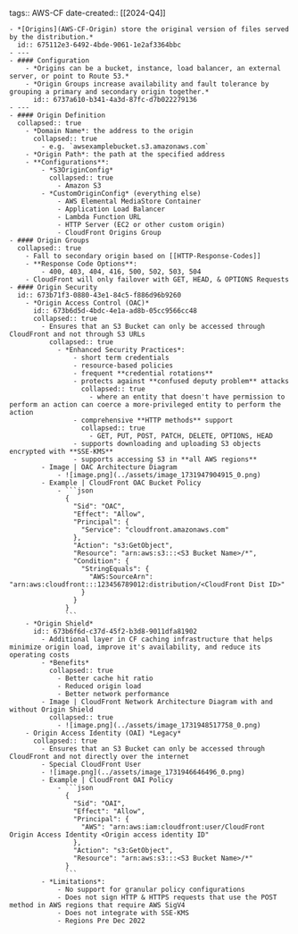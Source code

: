 tags:: AWS-CF
date-created:: [[2024-Q4]]

	- *[Origins](AWS-CF-Origin) store the original version of files served by the distribution.*
	  id:: 675112e3-6492-4bde-9061-1e2af3364bbc
	- ---
	- #### Configuration
		- *Origins can be a bucket, instance, load balancer, an external server, or point to Route 53.*
		- *Origin Groups increase availability and fault tolerance by grouping a primary and secondary origin together.*
		  id:: 6737a610-b341-4a3d-87fc-d7b022279136
	- ---
	- #### Origin Definition
	  collapsed:: true
		- *Domain Name*: the address to the origin
		  collapsed:: true
			- e.g. `awsexamplebucket.s3.amazonaws.com`
		- *Origin Path*: the path at the specified address
		- **Configurations**:
			- *S3OriginConfig*
			  collapsed:: true
				- Amazon S3
			- *CustomOriginConfig* (everything else)
				- AWS Elemental MediaStore Container
				- Application Load Balancer
				- Lambda Function URL
				- HTTP Server (EC2 or other custom origin)
				- CloudFront Origins Group
	- #### Origin Groups
	  collapsed:: true
		- Fall to secondary origin based on [[HTTP-Response-Codes]]
		- **Response Code Options**:
			- 400, 403, 404, 416, 500, 502, 503, 504
		- CloudFront will only failover with GET, HEAD, & OPTIONS Requests
	- #### Origin Security
	  id:: 673b71f3-0880-43e1-84c5-f886d96b9260
		- *Origin Access Control (OAC)*
		  id:: 673b6d5d-4bdc-4e1a-ad8b-05cc9566cc48
		  collapsed:: true
			- Ensures that an S3 Bucket can only be accessed through CloudFront and not through S3 URLs
			  collapsed:: true
				- *Enhanced Security Practices*:
					- short term credentials
					- resource-based policies
					- frequent **credential rotations**
					- protects against **confused deputy problem** attacks
					  collapsed:: true
						- where an entity that doesn't have permission to perform an action can coerce a more-privileged entity to perform the action
					- comprehensive **HTTP methods** support
					  collapsed:: true
						- GET, PUT, POST, PATCH, DELETE, OPTIONS, HEAD
					- supports downloading and uploading S3 objects encrypted with **SSE-KMS**
					- supports accessing S3 in **all AWS regions**
			- Image | OAC Architecture Diagram
				- ![image.png](../assets/image_1731947904915_0.png)
			- Example | CloudFront OAC Bucket Policy
				- ```json
				  {
				    "Sid": "OAC",
				    "Effect": "Allow",
				    "Principal": {
				      "Service": "cloudfront.amazonaws.com"
				    },
				    "Action": "s3:GetObject",
				    "Resource": "arn:aws:s3:::<S3 Bucket Name>/*",
				    "Condition": {
				      "StringEquals": {
				        "AWS:SourceArn": "arn:aws:cloudfront:::123456789012:distribution/<CloudFront Dist ID>"
				      }
				    }
				  }
				  ```
		- *Origin Shield*
		  id:: 673b6f6d-c37d-45f2-b3d8-9011dfa81902
			- Additional layer in CF caching infrastructure that helps minimize origin load, improve it's availability, and reduce its operating costs
			- *Benefits*
			  collapsed:: true
				- Better cache hit ratio
				- Reduced origin load
				- Better network performance
			- Image | CloudFront Network Architecture Diagram with and without Origin Shield
			  collapsed:: true
				- ![image.png](../assets/image_1731948517758_0.png)
		- Origin Access Identity (OAI) *Legacy*
		  collapsed:: true
			- Ensures that an S3 Bucket can only be accessed through CloudFront and not directly over the internet
			- Special CloudFront User
			- ![image.png](../assets/image_1731946646496_0.png)
			- Example | CloudFront OAI Policy
				- ```json
				  {
				    "Sid": "OAI",
				    "Effect": "Allow",
				    "Principal": {
				      "AWS": "arn:aws:iam:cloudfront:user/CloudFront Origin Access Identity <Origin access identity ID"
				    },
				    "Action": "s3:GetObject",
				    "Resource": "arn:aws:s3:::<S3 Bucket Name>/*"
				  }
				  ```
			- *Limitations*:
				- No support for granular policy configurations
				- Does not sign HTTP & HTTPS requests that use the POST method in AWS regions that require AWS SigV4
				- Does not integrate with SSE-KMS
				- Regions Pre Dec 2022